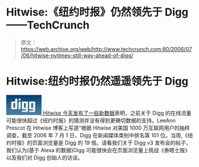 # Hitwise:《纽约时报》仍然领先于 Digg——TechCrunch

> 原文：<https://web.archive.org/web/http://www.techcrunch.com:80/2006/07/06/hitwise-nytimes-still-way-ahead-of-digg/>

# Hitwise:纽约时报仍然遥遥领先于 Digg

[![](img/745aef634b06a0b0fb47f45fc2a353d4.png) ](https://web.archive.org/web/20220701010423/http://www.digg.com/) [ Hitwise 今天发布了一些新数据](https://web.archive.org/web/20220701010423/http://weblogs.hitwise.com/leeann-prescott/2006/07/digg_versus_new_york_times_rea.html)表明，之前关于 Digg 的在线流量可能很快超过《纽约时报》的猜测并没有得到更确切数据的支持。LeeAnn Prescot 在 Hitwise 博客上写道“根据 Hitwise 对美国 1000 万互联网用户的抽样调查，截至 2006 年 7 月 1 日，Digg 在新闻媒体类别中排名第 101 位。当周,《纽约时报》的页面浏览量是 Digg 的 19 倍。请看我们关于 Digg v3 发布会的帖子，我们认为(基于 Alexa 的数据)Digg 可能很快会在页面浏览量上挑战《泰晤士报》以及我们对 Digg 创始人的访谈。